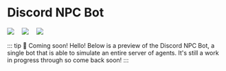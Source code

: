 # Discord NPC Bot
<img style="margin-right: 1em" src="https://img.shields.io/github/last-commit/0xozram/discord-npc-bot"> <img style="margin-right: 1em" src="https://img.shields.io/github/v/tag/0xozram/discord-npc-bot"> <img src="https://img.shields.io/github/stars/0xozram/discord-npc-bot?style=social"> 

::: tip 📅 Coming soon!
Hello! Below is a preview of the Discord NPC Bot, a single bot that is able to simulate an entire server of agents. It's still a work in progress through so come back soon!
:::


<WidgetBot />